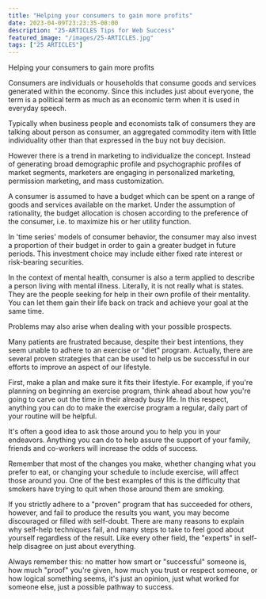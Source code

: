 ```yaml
---
title: "Helping your consumers to gain more profits"
date: 2023-04-09T23:23:35-08:00
description: "25-ARTICLES Tips for Web Success"
featured_image: "/images/25-ARTICLES.jpg"
tags: ["25 ARTICLES"]
---
```


Helping your consumers to gain more profits


Consumers are individuals or households that consume goods and services generated within the economy. Since this includes just about everyone, the term is a political term as much as an economic term when it is used in everyday speech. 

Typically when business people and economists talk of consumers they are talking about person as consumer, an aggregated commodity item with little individuality other than that expressed in the buy not buy decision. 

However there is a trend in marketing to individualize the concept. Instead of generating broad demographic profile and psychographic profiles of market segments, marketers are engaging in personalized marketing, permission marketing, and mass customization.

A consumer is assumed to have a budget which can be spent on a range of goods and services available on the market. Under the assumption of rationality, the budget allocation is chosen according to the preference of the consumer, i.e. to maximize his or her utility function. 

In 'time series' models of consumer behavior, the consumer may also invest a proportion of their budget in order to gain a greater budget in future periods. This investment choice may include either fixed rate interest or risk-bearing securities.

In the context of mental health, consumer is also a term applied to describe a person living with mental illness. Literally, it is not really what is states. They are the people seeking for help in their own profile of their mentality. You can let them gain their life back on track and achieve your goal at the same time.

Problems may also arise when dealing with your possible prospects.

Many patients are frustrated because, despite their best intentions, they seem unable to adhere to an exercise or "diet" program. Actually, there are several proven strategies that can be used to help us be successful in our efforts to improve an aspect of our lifestyle.

First, make a plan and make sure it fits their lifestyle. For example, if you're planning on beginning an exercise program, think ahead about how you're going to carve out the time in their already busy life. In this respect, anything you can do to make the exercise program a regular, daily part of your routine will be helpful.

It's often a good idea to ask those around you to help you in your endeavors. Anything you can do to help assure the support of your family, friends and co-workers will increase the odds of success. 

Remember that most of the changes you make, whether changing what you prefer to eat, or changing your schedule to include exercise, will affect those around you. One of the best examples of this is the difficulty that smokers have trying to quit when those around them are smoking.

If you strictly adhere to a "proven" program that has succeeded for others, however, and fail to produce the results you want, you may become discouraged or filled with self-doubt. There are many reasons to explain why self-help techniques fail, and many steps to take to feel good about yourself regardless of the result. Like every other field, the "experts" in self-help disagree on just about everything. 

Always remember this: no matter how smart or "successful" someone is, how much "proof" you're given, how much you trust or respect someone, or how logical something seems, it's just an opinion, just what worked for someone else, just a possible pathway to success. 


